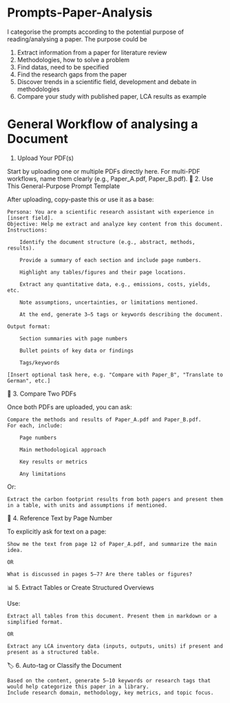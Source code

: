 # Prompts-Paper-Analysis
I categorise the prompts according to the potential purpose of reading/analysing a paper.
The purpose could be 
1. Extract information from a paper for literature review
2. Methodologies, how to solve a problem
3. Find datas, need to be specified
4. Find the research gaps from the paper
5. Discover trends in a scientific field, development and debate in methodologies
6. Compare your study with published paper, LCA results as example 

# General Workflow of analysing a Document
1. Upload Your PDF(s)

Start by uploading one or multiple PDFs directly here. For multi-PDF workflows, name them clearly (e.g., Paper_A.pdf, Paper_B.pdf).
🧩 2. Use This General-Purpose Prompt Template

After uploading, copy-paste this or use it as a base:

    Persona: You are a scientific research assistant with experience in [insert field].
    Objective: Help me extract and analyze key content from this document.
    Instructions:

        Identify the document structure (e.g., abstract, methods, results).

        Provide a summary of each section and include page numbers.

        Highlight any tables/figures and their page locations.

        Extract any quantitative data, e.g., emissions, costs, yields, etc.

        Note assumptions, uncertainties, or limitations mentioned.

        At the end, generate 3–5 tags or keywords describing the document.

    Output format:

        Section summaries with page numbers

        Bullet points of key data or findings

        Tags/keywords

    [Insert optional task here, e.g. "Compare with Paper_B", "Translate to German", etc.]

🔄 3. Compare Two PDFs

Once both PDFs are uploaded, you can ask:

    Compare the methods and results of Paper_A.pdf and Paper_B.pdf.
    For each, include:

        Page numbers

        Main methodological approach

        Key results or metrics

        Any limitations

Or:

    Extract the carbon footprint results from both papers and present them in a table, with units and assumptions if mentioned.

📌 4. Reference Text by Page Number

To explicitly ask for text on a page:

    Show me the text from page 12 of Paper_A.pdf, and summarize the main idea.

    OR

    What is discussed in pages 5–7? Are there tables or figures?

📊 5. Extract Tables or Create Structured Overviews

Use:

    Extract all tables from this document. Present them in markdown or a simplified format.

    OR

    Extract any LCA inventory data (inputs, outputs, units) if present and present as a structured table.

🏷️ 6. Auto-tag or Classify the Document

    Based on the content, generate 5–10 keywords or research tags that would help categorize this paper in a library.
    Include research domain, methodology, key metrics, and topic focus.
